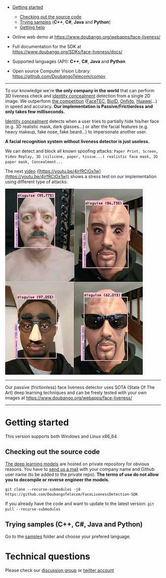 - [Getting started](#getting-started)
  - [Checking out the source code](#checkout-source)
  - [Trying samples](#trying-samples) (**C++**, **C#**, **Java** and **Python**)
  - [Getting help](#technical-questions)


- Online web demo at https://www.doubango.org/webapps/face-liveness/
- Full documentation for the SDK at https://www.doubango.org/SDKs/face-liveness/docs/
- Supported languages (API): **C++**, **C#**, **Java** and **Python**
- Open source Computer Vision Library: https://github.com/DoubangoTelecom/compv
<hr />

To our knowledge we're **the only company in the world** that can perform 3D liveness check and [identity concealment](https://www.doubango.org/SDKs/face-liveness/docs/Identity_concealment.html) detection from a single 2D image. We outperform [the competition](https://www.doubango.org/SDKs/face-liveness/docs/Testing_the_competition.html) ([FaceTEC](https://www.doubango.org/SDKs/face-liveness/docs/Testing_the_competition.html#facetec), [BioID](https://www.doubango.org/SDKs/face-liveness/docs/Testing_the_competition.html#bioid), [Onfido](https://www.doubango.org/SDKs/face-liveness/docs/Testing_the_competition.html#onfido), [Huawei](https://www.doubango.org/SDKs/face-liveness/docs/Testing_the_competition.html#huawei)...) in speed and accuracy. **Our implementation is Passive/Frictionless and only takes few milliseconds.**

[Identity concealment](https://www.doubango.org/SDKs/face-liveness/docs/Identity_concealment.html) detects when a user tries to partially hide his/her face (e.g. 3D realistic mask, dark glasses...) or alter the facial features (e.g. heavy makeup, fake nose, fake beard...) to impersonate another user.

**A facial recognition system without liveness detector is just useless.**

We can detect and block all known spoofing attacks: `Paper Print, Screen, Video Replay, 3D (silicone, paper, tissue...) realistic face mask, 2D paper mask, Concealment...`

The next [video](https://youtu.be/4irfRCiOx1w) ([https://youtu.be/4irfRCiOx1w](https://youtu.be/4irfRCiOx1w)) shows a stress test on our implementation using different type of attacks:

[![Doubango AI: 3D Face liveness detector stress test](poster-medium.jpg)](https://www.youtube.com/watch?v=4Z8VRTS8WrA)
<hr />

Our passive (frictionless) face liveness detector uses SOTA (State Of The Art) deep learning techniques and can be freely tested with your own images at https://www.doubango.org/webapps/face-liveness/
<hr />

<a name="getting-started"></a>
# Getting started #
This version supports both Windows and Linux x86_64.

<a name="checkout-source"></a>
## Checking out the source code ##
[The deep learning models](assets/FaceLivenessDetection-Models) are hosted on private repository for obvious reasons. You have to [send us a mail](https://www.doubango.org/#contact) with your company name and Github user name (to be added to the private repo). **The terms of use do not allow you to decompile or reverse engineer the models.**

```
git clone --recurse-submodules -j8 https://github.com/DoubangoTelecom/FaceLivenessDetection-SDK
```

If you already have the code and want to update to the latest version: `git pull --recurse-submodules`

<a name="trying-samples"></a>
## Trying samples (**C++**, **C#**, **Java** and **Python**) ##
Go to the [samples](samples) folder and choose your prefered language.

<a name="technical-questions"></a>
# Technical questions #
Please check our [discussion group](https://groups.google.com/forum/#!forum/doubango-ai) or [twitter account](https://twitter.com/doubangotelecom?lang=en)
